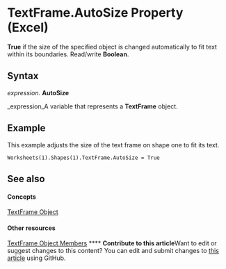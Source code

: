 
# TextFrame.AutoSize Property (Excel)

 **True** if the size of the specified object is changed automatically to fit text within its boundaries. Read/write **Boolean**.


## Syntax

 _expression_. **AutoSize**

 _expression_A variable that represents a  **TextFrame** object.


## Example

This example adjusts the size of the text frame on shape one to fit its text.


```
Worksheets(1).Shapes(1).TextFrame.AutoSize = True
```


## See also


#### Concepts


 [TextFrame Object](4a6d2201-84b8-d83a-cc13-703da047815e.md)
#### Other resources


 [TextFrame Object Members](299ac22a-bf3d-11ca-90e8-a05d52a760d4.md)
****   **Contribute to this article**Want to edit or suggest changes to this content? You can edit and submit changes to  [this article](https://github.com/jhershey00/VBA_Excel_Test/OpenXMLCon/articles/bf434f76-5749-8163-f737-b3bd624092d5.md) using GitHub.


